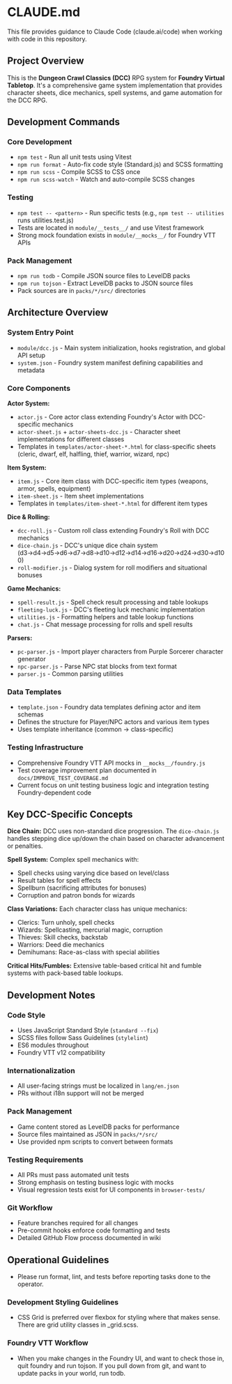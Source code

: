 # CLAUDE.md

This file provides guidance to Claude Code (claude.ai/code) when working with code in this repository.

## Project Overview

This is the **Dungeon Crawl Classics (DCC)** RPG system for **Foundry Virtual Tabletop**. It's a comprehensive game system implementation that provides character sheets, dice mechanics, spell systems, and game automation for the DCC RPG.

## Development Commands

### Core Development
- `npm test` - Run all unit tests using Vitest
- `npm run format` - Auto-fix code style (Standard.js) and SCSS formatting
- `npm run scss` - Compile SCSS to CSS once
- `npm run scss-watch` - Watch and auto-compile SCSS changes

### Testing
- `npm test -- <pattern>` - Run specific tests (e.g., `npm test -- utilities` runs utilities.test.js)
- Tests are located in `module/__tests__/` and use Vitest framework
- Strong mock foundation exists in `module/__mocks__/` for Foundry VTT APIs

### Pack Management
- `npm run todb` - Compile JSON source files to LevelDB packs
- `npm run tojson` - Extract LevelDB packs to JSON source files
- Pack sources are in `packs/*/src/` directories

## Architecture Overview

### System Entry Point
- `module/dcc.js` - Main system initialization, hooks registration, and global API setup
- `system.json` - Foundry system manifest defining capabilities and metadata

### Core Components

**Actor System:**
- `actor.js` - Core actor class extending Foundry's Actor with DCC-specific mechanics
- `actor-sheet.js` + `actor-sheets-dcc.js` - Character sheet implementations for different classes
- Templates in `templates/actor-sheet-*.html` for class-specific sheets (cleric, dwarf, elf, halfling, thief, warrior, wizard, npc)

**Item System:**
- `item.js` - Core item class with DCC-specific item types (weapons, armor, spells, equipment)
- `item-sheet.js` - Item sheet implementations
- Templates in `templates/item-sheet-*.html` for different item types

**Dice & Rolling:**
- `dcc-roll.js` - Custom roll class extending Foundry's Roll with DCC mechanics
- `dice-chain.js` - DCC's unique dice chain system (d3→d4→d5→d6→d7→d8→d10→d12→d14→d16→d20→d24→d30→d100)
- `roll-modifier.js` - Dialog system for roll modifiers and situational bonuses

**Game Mechanics:**
- `spell-result.js` - Spell check result processing and table lookups
- `fleeting-luck.js` - DCC's fleeting luck mechanic implementation
- `utilities.js` - Formatting helpers and table lookup functions
- `chat.js` - Chat message processing for rolls and spell results

**Parsers:**
- `pc-parser.js` - Import player characters from Purple Sorcerer character generator
- `npc-parser.js` - Parse NPC stat blocks from text format
- `parser.js` - Common parsing utilities

### Data Templates
- `template.json` - Foundry data templates defining actor and item schemas
- Defines the structure for Player/NPC actors and various item types
- Uses template inheritance (common → class-specific)

### Testing Infrastructure
- Comprehensive Foundry VTT API mocks in `__mocks__/foundry.js`
- Test coverage improvement plan documented in `docs/IMPROVE_TEST_COVERAGE.md`
- Current focus on unit testing business logic and integration testing Foundry-dependent code

## Key DCC-Specific Concepts

**Dice Chain:** DCC uses non-standard dice progression. The `dice-chain.js` handles stepping dice up/down the chain based on character advancement or penalties.

**Spell System:** Complex spell mechanics with:
- Spell checks using varying dice based on level/class
- Result tables for spell effects
- Spellburn (sacrificing attributes for bonuses)
- Corruption and patron bonds for wizards

**Class Variations:** Each character class has unique mechanics:
- Clerics: Turn unholy, spell checks
- Wizards: Spellcasting, mercurial magic, corruption
- Thieves: Skill checks, backstab
- Warriors: Deed die mechanics
- Demihumans: Race-as-class with special abilities

**Critical Hits/Fumbles:** Extensive table-based critical hit and fumble systems with pack-based table lookups.

## Development Notes

### Code Style
- Uses JavaScript Standard Style (`standard --fix`)
- SCSS files follow Sass Guidelines (`stylelint`)
- ES6 modules throughout
- Foundry VTT v12 compatibility

### Internationalization
- All user-facing strings must be localized in `lang/en.json`
- PRs without i18n support will not be merged

### Pack Management
- Game content stored as LevelDB packs for performance
- Source files maintained as JSON in `packs/*/src/`
- Use provided npm scripts to convert between formats

### Testing Requirements
- All PRs must pass automated unit tests
- Strong emphasis on testing business logic with mocks
- Visual regression tests exist for UI components in `browser-tests/`

### Git Workflow
- Feature branches required for all changes
- Pre-commit hooks enforce code formatting and tests
- Detailed GitHub Flow process documented in wiki

## Operational Guidelines
- Please run format, lint, and tests before reporting tasks done to the operator.

### Development Styling Guidelines
- CSS Grid is preferred over flexbox for styling where that makes sense. There are grid utility classes in _grid.scss.

### Foundry VTT Workflow
- When you make changes in the Foundry UI, and want to check those in, quit foundry and run tojson.  If you pull down from git, and want to update packs in your world, run todb.